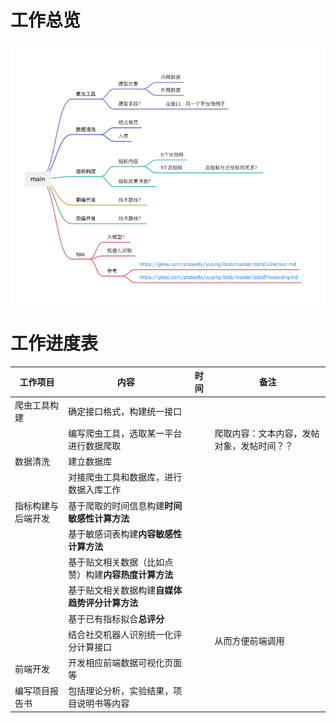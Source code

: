 # 工作总览

![img.png](src/img.png)

# 工作进度表


| 工作项目 | 内容 | 时间 | 备注 |
| --- | --- | --- | --- |
| 爬虫工具构建 | 确定接口格式，构建统一接口 |  |  |
|  | 编写爬虫工具，选取某一平台进行数据爬取 |  | 爬取内容：文本内容，发帖对象，发帖时间？？ |
| 数据清洗 | 建立数据库 |  |  |
|  | 对接爬虫工具和数据库，进行数据入库工作 |  |  |
| 指标构建与后端开发 | 基于爬取的时间信息构建**时间敏感性计算方法** |  |  |
|  | 基于敏感词表构建**内容敏感性计算方法** |  |  |
|  | 基于贴文相关数据（比如点赞）构建**内容热度计算方法** |  |  |
|  | 基于贴文相关数据构建**自媒体趋势评分计算方法** |  |  |
|  | 基于已有指标拟合**总评分** |  |  |
|  | 结合社交机器人识别统一化评分计算接口 |  | 从而方便前端调用 |
| 前端开发 | 开发相应前端数据可视化页面等 |  |  |
| 编写项目报告书 | 包括理论分析，实验结果，项目说明书等内容 |  |  |

